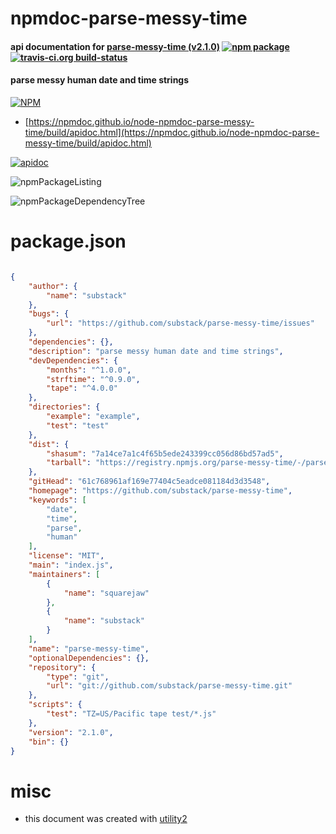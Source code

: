 # npmdoc-parse-messy-time

#### api documentation for  [parse-messy-time (v2.1.0)](https://github.com/substack/parse-messy-time)  [![npm package](https://img.shields.io/npm/v/npmdoc-parse-messy-time.svg?style=flat-square)](https://www.npmjs.org/package/npmdoc-parse-messy-time) [![travis-ci.org build-status](https://api.travis-ci.org/npmdoc/node-npmdoc-parse-messy-time.svg)](https://travis-ci.org/npmdoc/node-npmdoc-parse-messy-time)

#### parse messy human date and time strings

[![NPM](https://nodei.co/npm/parse-messy-time.png?downloads=true&downloadRank=true&stars=true)](https://www.npmjs.com/package/parse-messy-time)

- [https://npmdoc.github.io/node-npmdoc-parse-messy-time/build/apidoc.html](https://npmdoc.github.io/node-npmdoc-parse-messy-time/build/apidoc.html)

[![apidoc](https://npmdoc.github.io/node-npmdoc-parse-messy-time/build/screenCapture.buildCi.browser.%252Ftmp%252Fbuild%252Fapidoc.html.png)](https://npmdoc.github.io/node-npmdoc-parse-messy-time/build/apidoc.html)

![npmPackageListing](https://npmdoc.github.io/node-npmdoc-parse-messy-time/build/screenCapture.npmPackageListing.svg)

![npmPackageDependencyTree](https://npmdoc.github.io/node-npmdoc-parse-messy-time/build/screenCapture.npmPackageDependencyTree.svg)



# package.json

```json

{
    "author": {
        "name": "substack"
    },
    "bugs": {
        "url": "https://github.com/substack/parse-messy-time/issues"
    },
    "dependencies": {},
    "description": "parse messy human date and time strings",
    "devDependencies": {
        "months": "^1.0.0",
        "strftime": "^0.9.0",
        "tape": "^4.0.0"
    },
    "directories": {
        "example": "example",
        "test": "test"
    },
    "dist": {
        "shasum": "7a14ce7a1c4f65b5ede243399cc056d86bd57ad5",
        "tarball": "https://registry.npmjs.org/parse-messy-time/-/parse-messy-time-2.1.0.tgz"
    },
    "gitHead": "61c768961af169e77404c5eadce081184d3d3548",
    "homepage": "https://github.com/substack/parse-messy-time",
    "keywords": [
        "date",
        "time",
        "parse",
        "human"
    ],
    "license": "MIT",
    "main": "index.js",
    "maintainers": [
        {
            "name": "squarejaw"
        },
        {
            "name": "substack"
        }
    ],
    "name": "parse-messy-time",
    "optionalDependencies": {},
    "repository": {
        "type": "git",
        "url": "git://github.com/substack/parse-messy-time.git"
    },
    "scripts": {
        "test": "TZ=US/Pacific tape test/*.js"
    },
    "version": "2.1.0",
    "bin": {}
}
```



# misc
- this document was created with [utility2](https://github.com/kaizhu256/node-utility2)
